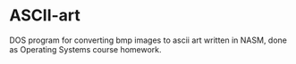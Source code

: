 # ASCII-art

DOS program for converting bmp images to ascii art written in NASM,
done as Operating Systems course homework.
